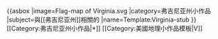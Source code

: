 {{asbox
|image=Flag-map of Virginia.svg
|category=弗吉尼亚州小作品
|subject=與[[弗吉尼亚州]]相關的
|name=Template:Virginia-stub
}}<noinclude>
[[Category:弗吉尼亚州小作品|*]]
[[Category:美國地理小作品模板|V]]
</noinclude>
